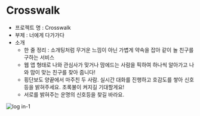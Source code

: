 # Crosswalk
- 프로젝트 명 : Crosswalk
- 부제 : 너에게 다가가다
- 소개
    - 한 줄 정리 : 소개팅처럼 무거운 느낌이 아닌 가볍게 약속을 잡아 같이 놀 친구를 구하는 서비스
    - 웹 앱 형태로 나와 관심사가 맞거나 맘에드는 사람을 픽하여 하나씩 알아가고 나와 맘이 맞는 친구를 찾아 줍니다!
    - 횡단보도 양끝에서 마주친 두 사람. 실시간 대화를 진행하고 호감도를 쌓아 신호등을 밝혀주세요. 초록불이 켜지길 기대할게요!
    - 서로를 밝혀주는 운명의 신호등을 찾길 바라요.

![log in-1](https://github.com/volant97/Crosswalk/assets/144371827/1f731f63-57db-496f-89b3-9cc02b79bda0)
